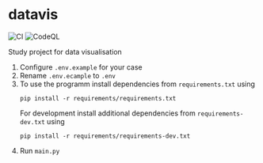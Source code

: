 ﻿# datavis
 ![CI](https://github.com/vlaszdunov/datavis/actions/workflows/ci.yaml/badge.svg?branch=main) ![CodeQL](https://github.com/vlaszdunov/datavis/actions/workflows/github-code-scanning/codeql/badge.svg)

Study project for data visualisation

1. Configure `.env.example` for your case
2. Rename `.env.ecample` to `.env`
3. To use the programm install dependencies
   from `requirements.txt` using
   ```
   pip install -r requirements/requirements.txt
   ```
   For development install additional dependencies
   from `requirements-dev.txt` using
   ```
   pip install -r requirements/requirements-dev.txt
   ```
4. Run `main.py`
